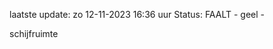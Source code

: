 laatste update: 
zo 12-11-2023 16:36   uur 
Status: FAALT - geel - 
<div class="service Y">schijfruimte</div>